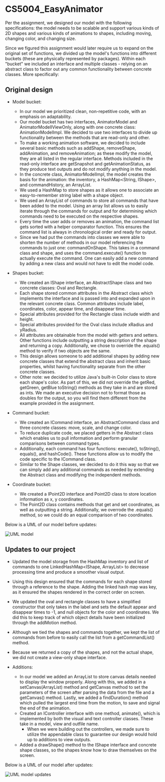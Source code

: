 # CS5004_EasyAnimator

Per the assignment, we designed our model with the following specifications: the model needs 
to be scalable and support various kinds of 2D shapes and various kinds of animations to shapes, 
including moving, changing color, and changing size.

Since we figured this assignment would later require us to expand on the original set of functions,
we divided up the model's functions into different buckets (these are physically represented by 
packages). Within each "bucket" we included an interface and multiple classes - relying on an
abstract class to factor out any common functionality between concrete classes. More specifically:

## Original design

- Model bucket:
    - In our model we prioritized clean, non-repetitive code, with an emphasis on adaptability. 
    - Our model bucket has two interfaces, AnimatorModel and AnimatorModelIViewOnly, along with one
    concrete class: AnimationModelImpl. We decided to use two interfaces to divide up 
    functionality between the methods that are read-only and other. 
    - To make a working animation software, we decided to include several basic methods such as 
    addShape, removeShape, addAnimation, and removeAnimation; as these modify the model, they are 
    all listed in the regular interface. Methods included in the read-only interface are getSnapshot 
    and getAnimationStatus, as they produce text outputs and do not modify anything in the model.
    - In the concrete class, AnimatorModelImpl, the model creates the basis for the animation: the
    inventory, a HashMap<String, IShape>, and commandHistory, an ArrayList<ICommand>.
    - We used a HashMap to store shapes as it allows one to associate an easy-to-remember string 
    label with a shape object.
    - We used an ArrayList of commands to store all commands that have been added to the model.
    Using an array list allows us to easily iterate through the commands for output and for
    determining which commands need to be executed on the respective shapes.
    - Every time the user adds or removes an animation, the command list gets sorted with a helper 
    comparator function. This ensures the command list is always in chronological order and ready 
    for output. 
    - Since we had put the commands into classes we were able to shorten the number of methods 
    in our model referencing the commands to just one: commandOnShape. This takes in a command 
    class and shape, and uses the command.execute() function to actually execute the command.
    One can easily add a new command by adding a new class and would not have to edit the
    model code.

- Shapes bucket:
    - We created an IShape interface, an AbstractShape class and two concrete classes: Oval and 
    Rectangle. 
    - Each shape stored common attributes in the Abstract class which implements the interface and 
    is passed into and expanded upon in the relevant concrete class. Common attributes include
    label, coordinates, color, appear time, and disappear time. 
    - Special attributes provided for the Rectangle class include width and height. 
    - Special attributes provided for the Oval class include xRadius and yRadius. 
    - All attributes are obtainable from the model with getters and setters. Other functions
    include outputting a string description of the shape and returning a copy. Additionally,
     we chose to override the .equals() method to verify if two objects are the same. 
    - This design allows someone to add additional shapes by adding new concrete classes that 
    extend the abstract class and inherit basic properties, whilst having functionality separate
    from the other concrete classes.
    - Other note: we decided to utilize Java's built-in Color class to store each shape's color. As
    part of this, we did not override the getRed, getGreen, getBlue toString() methods as they take
    in and are stored as ints. We made an executive decision not to format those as doubles for the
    output, so you will find them different from the example provided in the assignment.
    
 - Command bucket:
    - We created an ICommand interface, an AbstractCommand class and three concrete classes: move, 
    scale, and change color.
    - To reduce duplicate code, we placed getters in the Abstract class which enables us to pull 
    information and perform granular comparisons between command types. 
    - Additionally, each command has four functions: execute(), toString(), equals(), and 
    hashCode(). These functions allow us to modify the code specific to the ICommand class.
    - Similar to the Shape classes, we decided to do it this way so that we can simply add any
    additional commands as needed by extending the Abstract class and modifying the independent 
    methods.
    
 - Coordinate bucket: 
    - We created a IPoint2D interface and Point2D class to store location information as x, y 
    coordinates.
    - The Point2D class contains methods that get and set coordinates, as well as outputting a
    string. Additionally, we overrode the .equals() method, so we could do an equal comparison of 
    two coordinates.

Below is a UML of our model before updates:

![UML model](https://github.ccs.neu.edu/tolliverdanielle/CS5004_EasyAnimator/blob/master/A9%20UML.png)
   
## Updates to our project
 
 - Updated the model storage from the HashMap<IShape> inventory and list of commands to one 
 LinkedHashMap<IShape, ArrayList<ICommand>> to decrease processing time and produce a smoother
 visual output. 
  - Using this design ensured that the commands for each shape stored through a reference 
  to the shape. Adding the linked hash map was key, as it ensured the shapes rendered in 
  the correct order on screen.
 - We updated the oval and rectangle classes to have a simplified constructor that only takes in 
 the label and sets the default appear and disappear times to -1, and null objects for the color 
 and coordinates. We did this to keep track of which object details have been initialized through 
 the addMotion method.
 - Although we tied the shapes and commands together, we kept the list of commands from before to 
 easily call the list from a getCommandList() method.
 - Because we returned a copy of the shapes, and not the actual shape, we did not create a 
 view-only shape interface.
 
 - Additions: 
   - In our model we added an ArrayList<Integer> to store canvas details needed to display the 
   window properly. Along with this, we added in a setCanvas(ArrayList<Integer>) method and 
   getCanvas method to set the parameters of the screen after parsing the data from the file and a 
   getCanvas() method. Lastly, we added a findDuration() method which pulled the largest end time 
   from the motion, to save and signal the end of the animation.
   - Created an IController interface with one method, animate(), which is implemented by both the
   visual and text controller classes. These take in a model, view and outfile name. 
     - When we were building out the controllers, we made sure to utilize the appendable class to 
     guarantee our design would hold up to additions to view outputs. 
   - Added a drawShape() method to the IShape interface and concrete shape classes, so the shapes 
   know how to draw themselves on the screen.
 
 
Below is a UML of our model after updates:

![UML model updates](https://raw.github.ccs.neu.edu/tolliverdanielle/CS5004_EasyAnimator/master/A10%20UML.png?token=AAABYMETP7IQB5HI2LNL6JS7G4BQU)
